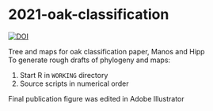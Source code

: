 # 2021-oak-classification  
[![DOI](https://zenodo.org/badge/336439401.svg)](https://zenodo.org/badge/latestdoi/336439401)

Tree and maps for oak classification paper, Manos and Hipp  
To generate rough drafts of phylogeny and maps:

1. Start R in `WORKING` directory
2. Source scripts in numerical order

Final publication figure was edited in Adobe Illustrator
